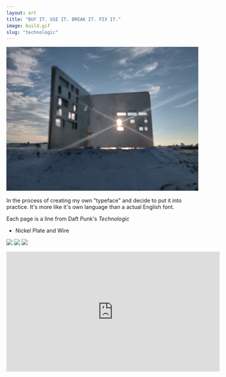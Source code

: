 ```yaml
---
layout: art
title: "BUY IT. USE IT. BREAK IT. FIX IT."
image: build.gif
slug: "technologic"
---
```


![](/assets/img/technologic/light.jpg)

In the process of creating my own "typeface" and decide to put it into practice.
It's more like it's own language than a actual English font.

Each page is a line from Daft Punk's _Technologic_

- Nickel Plate and Wire

![](/assets/img/technologic/cover.jpg)
![](/assets/img/technologic/page.jpg)
![](/assets/img/technologic/stand.jpg)

<iframe width="560" height="315" src="https://www.youtube.com/embed/D8K90hX4PrE" frameborder="0" allow="accelerometer; autoplay; encrypted-media; gyroscope; picture-in-picture" allowfullscreen></iframe>
